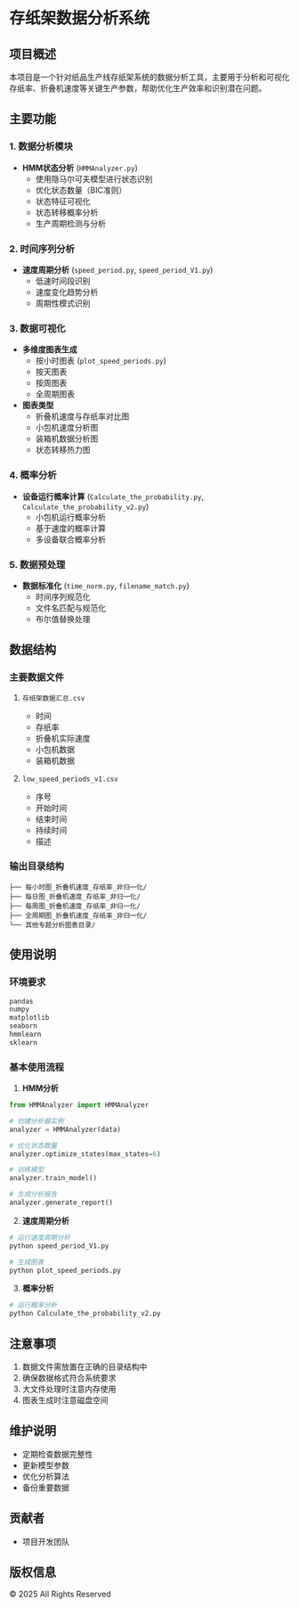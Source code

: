 # 存纸架数据分析系统

## 项目概述
本项目是一个针对纸品生产线存纸架系统的数据分析工具，主要用于分析和可视化存纸率、折叠机速度等关键生产参数，帮助优化生产效率和识别潜在问题。

## 主要功能

### 1. 数据分析模块
- **HMM状态分析** (`HMMAnalyzer.py`)
  - 使用隐马尔可夫模型进行状态识别
  - 优化状态数量（BIC准则）
  - 状态特征可视化
  - 状态转移概率分析
  - 生产周期检测与分析

### 2. 时间序列分析
- **速度周期分析** (`speed_period.py`, `speed_period_V1.py`)
  - 低速时间段识别
  - 速度变化趋势分析
  - 周期性模式识别

### 3. 数据可视化
- **多维度图表生成**
  - 按小时图表 (`plot_speed_periods.py`)
  - 按天图表
  - 按周图表
  - 全周期图表
- **图表类型**
  - 折叠机速度与存纸率对比图
  - 小包机速度分析图
  - 装箱机数据分析图
  - 状态转移热力图

### 4. 概率分析
- **设备运行概率计算** (`Calculate_the_probability.py`, `Calculate_the_probability_v2.py`)
  - 小包机运行概率分析
  - 基于速度的概率计算
  - 多设备联合概率分析

### 5. 数据预处理
- **数据标准化** (`time_norm.py`, `filename_match.py`)
  - 时间序列规范化
  - 文件名匹配与规范化
  - 布尔值替换处理

## 数据结构

### 主要数据文件
1. `存纸架数据汇总.csv`
   - 时间
   - 存纸率
   - 折叠机实际速度
   - 小包机数据
   - 装箱机数据

2. `low_speed_periods_v1.csv`
   - 序号
   - 开始时间
   - 结束时间
   - 持续时间
   - 描述

### 输出目录结构
```
├── 每小时图_折叠机速度_存纸率_非归一化/
├── 每日图_折叠机速度_存纸率_非归一化/
├── 每周图_折叠机速度_存纸率_非归一化/
├── 全周期图_折叠机速度_存纸率_非归一化/
└── 其他专题分析图表目录/
```

## 使用说明

### 环境要求
```python
pandas
numpy
matplotlib
seaborn
hmmlearn
sklearn
```

### 基本使用流程

1. **HMM分析**
```python
from HMMAnalyzer import HMMAnalyzer

# 创建分析器实例
analyzer = HMMAnalyzer(data)

# 优化状态数量
analyzer.optimize_states(max_states=6)

# 训练模型
analyzer.train_model()

# 生成分析报告
analyzer.generate_report()
```

2. **速度周期分析**
```python
# 运行速度周期分析
python speed_period_V1.py

# 生成图表
python plot_speed_periods.py
```

3. **概率分析**
```python
# 运行概率分析
python Calculate_the_probability_v2.py
```

## 注意事项
1. 数据文件需放置在正确的目录结构中
2. 确保数据格式符合系统要求
3. 大文件处理时注意内存使用
4. 图表生成时注意磁盘空间

## 维护说明
- 定期检查数据完整性
- 更新模型参数
- 优化分析算法
- 备份重要数据

## 贡献者
- 项目开发团队

## 版权信息
© 2025 All Rights Reserved 